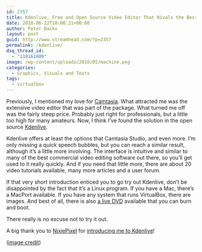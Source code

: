 ```yaml
---
id: 2357
title: Kdenlive, Free and Open Source Video Editor That Rivals the Best
date: 2010-06-22T10:00:21+00:00
author: Peter Backx
layout: post
guid: http://www.streamhead.com/?p=2357
permalink: /kdenlive/
dsq_thread_id:
  - "110161809"
image: /wp-content/uploads/2010/05/machine.png
categories:
  - Graphics, Visuals and Texts
tags:
  - virtualbox
---
```

Previously, I mentioned my love for <a title="Camtasia, best-of-breed in screencasting" href="http://www.streamhead.com/camtasia-best-of-breed-in-screencasting/" target="_blank">Camtasia</a>. What attracted me was the extensive video editor that was part of the package. What turned me off was the fairly steep price. Probably just right for professionals, but a little too high for many amateurs. Now, I think I&#8217;ve found the solution in the open source <a title="Kdenlive" href="http://www.kdenlive.org/" target="_blank">Kdenlive</a>.

<!--more-->Kdenlive offers at least the options that Camtasia Studio, and even more. I&#8217;m only missing a quick speech bubbles, but you can reach a similar result, although it&#8217;s a little more involving. The interface is intuitive and similar to many of the best commercial video editing software out there, so you&#8217;ll get used to it really quickly. And if you need that little more, there are about 20 video tutorials available, many more articles and a user forum.

If that very short introduction enticed you to go try out Kdenlive, don&#8217;t be disappointed by the fact that it&#8217;s a Linux program. If you have a Mac, there&#8217;s a MacPort available. If you have any system that runs VirtualBox, there are images. And best of all, there is also <a title="Kdenlive live DVD" href="http://www.kdenlive.org/user-manual/downloading-and-installing-kdenlive/live-demonstration-dvd-or-usb-storage" target="_blank">a live DVD</a> available that you can burn and boot.

There really is no excuse not to try it out.

A big thank you to <a title="Nixie Pixel" href="http://www.nixiepixel.com/" target="_blank">NixiePixel</a> for <a title="Start Editing Videos for Free" href="http://www.youtube.com/watch?v=2ohKkEK280w&feature=channel" target="_blank">introducing me to Kdenlive</a>!

(<a title="Ghost in the machine" href="http://www.flickr.com/photos/druclimb/314571349/" target="_blank">image credit</a>)

<!-- AddThis Advanced Settings generic via filter on the_content -->

<!-- AddThis Share Buttons generic via filter on the_content -->
